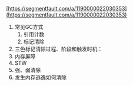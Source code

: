 [https://segmentfault.com/a/1190000022030353](https://segmentfault.com/a/1190000022030353)

1. 常见GC方式
    1. 引用计数
    2. 标记清除
2. 三色标记清除过程、阶段和触发时机：
3. 内存屏障
4. STW
5. 强、弱清除
6. 发生内存逃逸如何清除
